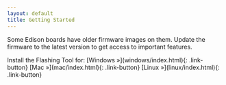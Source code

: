 ```yaml
---
layout: default
title: Getting Started
---
```


Some Edison boards have older firmware images on them. Update the firmware to the latest version to get access to important features.

<div class="link-button-container" markdown="1">
<span class="link-button-container-title">Install the Flashing Tool for:</span>
[Windows »](windows/index.html){: .link-button}
[Mac »](mac/index.html){: .link-button}
[Linux »](linux/index.html){: .link-button}
</div>